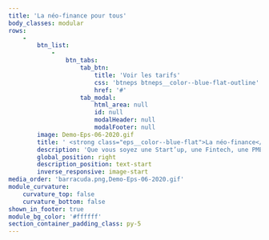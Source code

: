 ```yaml
---
title: 'La néo-finance pour tous'
body_classes: modular
rows:
    -
        btn_list:
            -
                btn_tabs:
                    tab_btn:
                        title: 'Voir les tarifs'
                        css: 'btneps btneps__color--blue-flat-outline'
                        href: '#'
                    tab_modal:
                        html_area: null
                        id: null
                        modalHeader: null
                        modalFooter: null
        image: Demo-Eps-06-2020.gif
        title: ' <strong class="eps__color--blue-flat">La néo-finance</strong> pour tous'
        description: 'Que vous soyez une Start’up, une Fintech, une PME, une entreprise privée ou publique : réinventez vos services avec des programmes de paiement intelligents pour vos collaborateurs et vos clients.'
        global_position: right
        description_position: text-start
        inverse_responsive: image-start
media_order: 'barracuda.png,Demo-Eps-06-2020.gif'
module_curvature:
    curvature_top: false
    curvature_bottom: false
shown_in_footer: true
module_bg_color: '#ffffff'
section_container_padding_class: py-5
---
```


